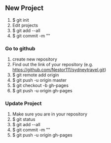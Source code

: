 ## New Project
1. $ git init
2. Edit projects
3. $ git add --all
4. $ git commit -m "<type some notes here>"

### Go to github
1. create new repository
2. Find out the link of your repository (e.g. https://github.com/Nestor111/sydneytravel.git) 
3. $ git remote add origin <repository link>
4. $ git push -u origin master
5. $ git checkout -b gh-pages
6. $ git push -u origin gh-pages


### Update Project
1. Make sure you are in your repository
2. $ git status
3. $ git add --all
4. $ git commit -m "<type some notes here>"
5. $ git push -u origin gh-pages